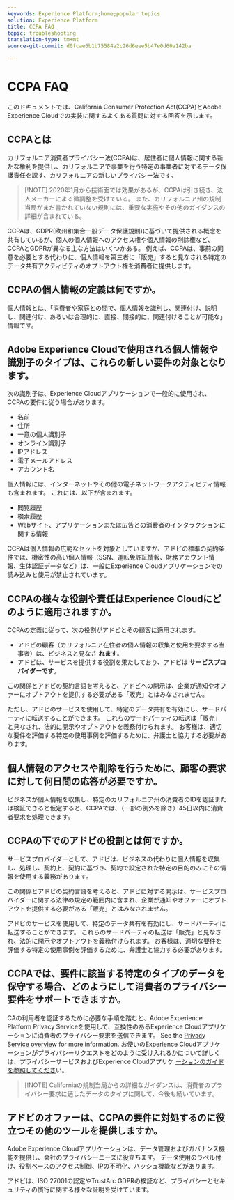 ```yaml
---
keywords: Experience Platform;home;popular topics
solution: Experience Platform
title: CCPA FAQ
topic: troubleshooting
translation-type: tm+mt
source-git-commit: d0fcae6b1b75584a2c26d6eee5b47e0d60a142ba

---
```



# CCPA FAQ

このドキュメントでは、California Consumer Protection Act(CCPA)とAdobe Experience Cloudでの実装に関するよくある質問に対する回答を示します。

## CCPAとは

カリフォルニア消費者プライバシー法(CCPA)は、居住者に個人情報に関する新たな権利を提供し、カリフォルニアで事業を行う特定の事業者に対するデータ保護責任を課す、カリフォルニアの新しいプライバシー法です。

>[!NOTE] 2020年1月から技術面では効果があるが、CCPAは引き続き、法人メーカーによる微調整を受けている。 また、カリフォルニア州の規制当局がまだ書かれていない規則には、重要な実施やその他のガイダンスの詳細が含まれている。

CCPAは、GDPR(欧州和集合一般データ保護規則)に基づいて提供される概念を共有しているが、個人の個人情報へのアクセス権や個人情報の削除権など、CCPAとGDPRが異なる主な方法はいくつかある。 例えば、CCPAは、事前の同意を必要とする代わりに、個人情報を第三者に「販売」すると見なされる特定のデータ共有アクティビティのオプトアウト権を消費者に提供します。

## CCPAの個人情報の定義は何ですか。

個人情報とは、「消費者や家庭との間で、個人情報を識別し、関連付け、説明し、関連付け、あるいは合理的に、直接、間接的に、関連付けることが可能な」情報です。

## Adobe Experience Cloudで使用される個人情報や識別子のタイプは、これらの新しい要件の対象となります。

次の識別子は、Experience Cloudアプリケーションで一般的に使用され、CCPAの要件に従う場合があります。

- 名前
- 住所
- 一意の個人識別子
- オンライン識別子
- IPアドレス
- 電子メールアドレス
- アカウント名

個人情報には、インターネットやその他の電子ネットワークアクティビティ情報も含まれます。 これには、以下が含まれます。

- 閲覧履歴
- 検索履歴
- Webサイト、アプリケーションまたは広告との消費者のインタラクションに関する情報

CCPAは個人情報の広範なセットを対象としていますが、アドビの標準の契約条件では、機密性の高い個人情報（SSN、運転免許証情報、財務アカウント情報、生体認証データなど）は、一般にExperience Cloudアプリケーションでの読み込みと使用が禁止されています。

## CCPAの様々な役割や責任はExperience Cloudにどのように適用されますか。

CCPAの定義に従って、次の役割がアドビとその顧客に適用されます。

- アドビの顧客（カリフォルニア在住者の個人情報の収集と使用を要求する当事者）は、ビジネスと見なさ **れます**。
- アドビは、サービスを提供する役割を果たしており、アドビは **サービスプロバイダーです**。

この関係とアドビの契約言語を考えると、アドビへの開示は、企業が通知やオファーにオプトアウトを提供する必要がある「販売」とはみなされません。

ただし、アドビのサービスを使用して、特定のデータ共有を有効にし、サードパーティに転送することができます。 これらのサードパーティの転送は「販売」と見なされ、法的に開示やオプトアウトを義務付けられます。  お客様は、適切な要件を評価する特定の使用事例を評価するために、弁護士と協力する必要があります。

## 個人情報のアクセスや削除を行うために、顧客の要求に対して何日間の応答が必要ですか。

ビジネスが個人情報を収集し、特定のカリフォルニア州の消費者のIDを認証または検証できると仮定すると、CCPAでは、（一部の例外を除き）45日以内に消費者要求を処理できます。

## CCPAの下でのアドビの役割とは何ですか。

サービスプロバイダーとして、アドビは、ビジネスの代わりに個人情報を収集し、処理し、契約上、契約に基づき、契約で設定された特定の目的のみにその情報を使用する義務があります。

この関係とアドビの契約言語を考えると、アドビに対する開示は、サービスプロバイダーに関する法律の規定の範囲内に含まれ、企業が通知やオファーにオプトアウトを提供する必要がある「販売」とはみなされません。

アドビのサービスを使用して、特定のデータ共有を有効にし、サードパーティに転送することができます。 これらのサードパーティの転送は「販売」と見なされ、法的に開示やオプトアウトを義務付けられます。  お客様は、適切な要件を評価する特定の使用事例を評価するために、弁護士と協力する必要があります。

## CCPAでは、要件に該当する特定のタイプのデータを保守する場合、どのようにして消費者のプライバシー要件をサポートできますか。

CAの利用者を認証するために必要な手順を踏むと、Adobe Experience Platform Privacy Serviceを使用して、互換性のあるExperience Cloudアプリケーションに消費者のプライバシー要求を送信できます。 See the [Privacy Service overview](../home.md) for more information. お使いのExperience Cloudアプリケーションがプライバシーリクエストをどのように受け入れるかについて詳しくは、プライバシーサービスおよびExperience Cloudアプリケ [ーションのガイドを参照してくださ](../experience-cloud-apps.md)い。

>[!NOTE] Californiaの規制当局からの詳細なガイダンスは、消費者のプライバシー要求に適したデータのタイプに関して、今後も続いています。

## アドビのオファーは、CCPAの要件に対処するのに役立つその他のツールを提供しますか。

Adobe Experience Cloudアプリケーションは、データ管理およびガバナンス機能を提供し、会社のプライバシーニーズに役立ちます。 データ使用のラベル付け、役割ベースのアクセス制御、IPの不明化、ハッシュ機能などがあります。

アドビは、ISO 27001の認定やTrustArc GDPRの検証など、プライバシーとセキュリティの慣行に関する様々な証明を受けています。